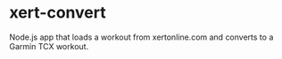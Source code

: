 # xert-convert
Node.js app that loads a workout from xertonline.com and converts to a Garmin TCX workout.
